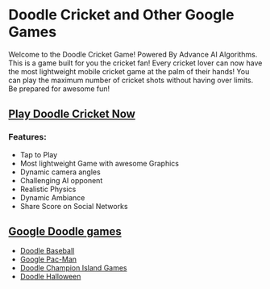 # Doodle Cricket and Other Google Games

Welcome to the Doodle Cricket Game! Powered By Advance AI Algorithms. This is a game built for you the cricket fan! Every cricket lover can now have the most lightweight mobile cricket game at the palm of their hands! You can play the maximum number of cricket shots without having over limits. Be prepared for awesome fun!

## [Play Doodle Cricket Now](https://geekskai.com)

### Features:

- Tap to Play
- Most lightweight Game with awesome Graphics
- Dynamic camera angles
- Challenging AI opponent
- Realistic Physics
- Dynamic Ambiance
- Share Score on Social Networks

## [Google Doodle games](https://geekskai.com/google-doodle-games)

- [Doodle Baseball](https://geekskai.com/doodle-baseball)
- [Google Pac-Man](https://geekskai.com/doodle-pacman)
- [Doodle Champion Island Games](https://geekskai.com/champion-island)
- [Doodle Halloween](https://geekskai.com/doodle-halloween)
